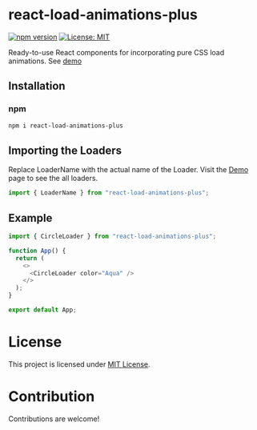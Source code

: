 # react-load-animations-plus

[![npm version](https://badge.fury.io/js/react-load-animations-plus.svg)](https://badge.fury.io/js/react-load-animations-plus)
[![License: MIT](https://img.shields.io/badge/License-MIT-yellow.svg)](https://opensource.org/licenses/MIT)

Ready-to-use React components for incorporating pure CSS load animations. See [demo](https://react-load-animations-plus-website.vercel.app/)

## Installation

### npm

```sh
npm i react-load-animations-plus
```

## Importing the Loaders

Replace LoaderName with the actual name of the Loader. Visit the [Demo](https://react-load-animations-plus-website.vercel.app/) page to see the all loaders.

```js
import { LoaderName } from "react-load-animations-plus";
```

## Example

```js
import { CircleLoader } from "react-load-animations-plus";

function App() {
  return (
    <>
      <CircleLoader color="Aqua" />
    </>
  );
}

export default App;
```

# License
This project is licensed under [MIT License](https://github.com/amitguria/react-load-animations-plus?tab=MIT-1-ov-file).

# Contribution
Contributions are welcome!